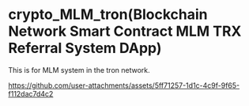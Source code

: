# crypto_MLM_tron(Blockchain Network Smart Contract MLM TRX Referral System DApp)
This is for MLM system in the tron network.

https://github.com/user-attachments/assets/5ff71257-1d1c-4c9f-9f65-f112dac7d4c2

